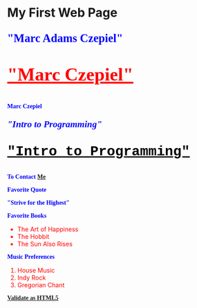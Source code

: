 <!DOCTYPE html>
  <html>
   <!--Marc Adams Czepiel, 4 February 2015 My First Web Page-->
    <head>
	 <meta charset="utf-8">
	 <title>My first Web Page</title>
	  <style>
	   p {color:#0000FF; font-family:Bodoni MT Black; font-weight:bold;}
	   li {color:red;} 
	   </style>
	</head>
	<body>
	 <h1>My First Web Page</h1>
	<p style="font-size:20pt">"Marc Adams Czepiel"</p>
	<p style="font-size:32pt;font-family:Cartoon;color:#FF0000;"><u>"Marc Czepiel"</u></p>
	<p style="font-size:8 font;font-family:Comic-Sans;"><b>Marc Czepiel</b></p>
	<p style="font-size:16pt"><i>"Intro to Programming"</i></p>
	<p style="font-size:24pt;font-family:Courier;color:#000000;"><b><u>"Intro to Programming"</u></b></p>
	<p class="mystyle"></p>
	<p>
	To Contact <a href = "mailto:czepielmarc@gmail.com">
	Me </a></p>
    <p>Favorite Quote</p>
	<p>"Strive for the Highest"</p>
	<p>Favorite Books</p>
	 <ul>
	  <li>The Art of Happiness</li>
	  <li>The Hobbit</li>
	  <li>The Sun Also Rises</li>
	 </ul>
	<p>Music Preferences</p>
	 <ol>
	  <li>House Music</li>
	  <li>Indy Rock</li>
	  <li>Gregorian Chant</li>
	 </ol>
	 <p class="footer">
	        <a href="http://validator.w3.org/#validate_by_input">Validate as HTML5</a></p> 
	</body>
   </html>

